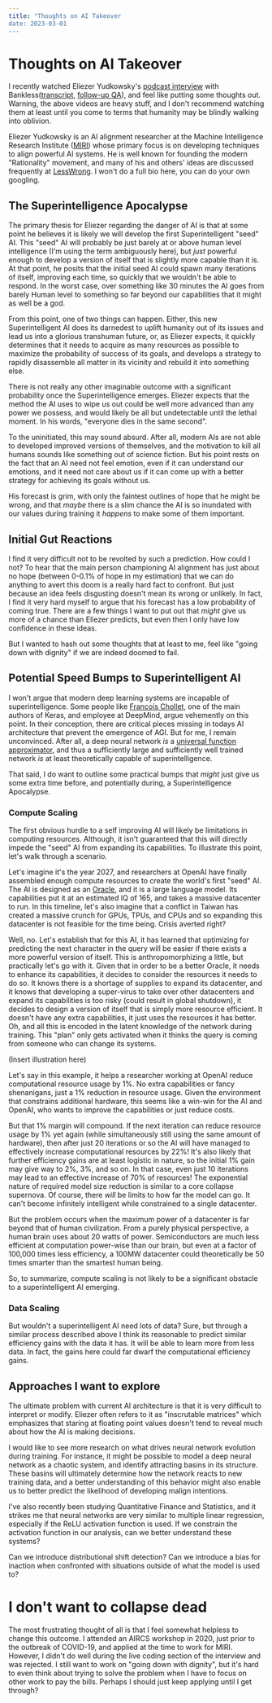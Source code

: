 ```yaml
---
title: "Thoughts on AI Takeover
date: 2023-03-01
---
```


# Thoughts on AI Takeover
I recently watched Eliezer Yudkowsky's [podcast interview](https://www.youtube.com/watch?v=gA1sNLL6yg4) with Bankless([transcript](https://www.lesswrong.com/posts/Aq82XqYhgqdPdPrBA/full-transcript-eliezer-yudkowsky-on-the-bankless-podcast), [follow-up QA](https://www.lesswrong.com/posts/jfYnq8pKLpKLwaRGN/transcript-yudkowsky-on-bankless-follow-up-q-and-a)), and feel like 
putting some thoughts out.  Warning, the above videos are heavy stuff, and I don't recommend watching them at least until you come to terms that humanity may be blindly walking into oblivion.

Eliezer Yudkowsky is an AI alignment researcher at the Machine Intelligence Research Institute ([MIRI](https://intelligence.org)) whose primary focus is on developing techniques to align powerful AI systems.  He is well known for founding the modern "Rationality" movement, and many of his and others' ideas are discussed frequently at [LessWrong](https://lesswrong.com).  I won't do a full bio here, you can do your own googling.  

## The Superintelligence Apocalypse 
The primary thesis for Eliezer regarding the danger of AI is that at some point he believes it is likely we will develop the first Superintelligent "seed" AI.  This "seed" AI will probably be just barely at or above human level intelligence (I'm using the term ambiguously here), but *just* powerful enough to develop a version of itself that is slightly more capable than it is.  At that point, he posits that the initial seed AI could spawn many iterations of itself, improving each time, so quickly that we wouldn't be able to respond.  In the worst case, over something like 30 minutes the AI goes from barely Human level to something so far beyond our capabilities that it might as well be a god.  

From this point, one of two things can happen.  Either, this new Superintelligent AI does its darnedest to uplift humanity out of its issues and lead us into a glorious transhuman future, or, as Eliezer expects, it quickly determines that it needs to acquire as many resources as possible to maximize the probability of success of its goals, and develops a strategy to rapidly disassemble all matter in its vicinity and rebuild it into something else.  

There is not really any other imaginable outcome with a significant probability once the Superintelligence emerges.  Eliezer expects that the method the AI uses to wipe us out could be well more advanced than any power we possess, and would likely be all but undetectable until the lethal moment.  In his words, "everyone dies in the same second".  

To the uninitiated, this may sound absurd.  After all, modern AIs are not able to developed improved versions of themselves, and the motivation to kill all humans sounds like something out of science fiction.  But his point rests on the fact that an AI need not feel emotion, even if it can understand our emotions, and it need not care about us if it can come up with a better strategy for achieving its goals without us.  

His forecast is grim, with only the faintest outlines of hope that he might be wrong, and that *maybe* there is a slim chance the AI is so inundated with our values during training it *happens* to make some of them important.  

## Initial Gut Reactions

I find it very difficult not to be revolted by such a prediction.  How could I not?  To hear that the main person championing AI alignment has just about no hope (between 0-0.1% of hope in my estimation) that we can do anything to avert this doom is a really hard fact to confront.  But just because an idea feels disgusting doesn't mean its wrong or unlikely.  In fact, I find it very hard myself to argue that his forecast has a low probability of coming true.  There are a few things I want to put out that *might* give us more of a chance than Eliezer predicts, but even then I only have low confidence in these ideas.  

But I wanted to hash out some thoughts that at least to me, feel like "going down with dignity" if we are indeed doomed to fail.  

## Potential Speed Bumps to Superintelligent AI

I won't argue that modern deep learning systems are incapable of superintelligence.  Some people like [Francois Chollet](https://twitter.com/fchollet), one of the main authors of Keras, and employee at DeepMind, argue vehemently on this point.  In their conception, there are critical pieces missing in todays AI architecture that prevent the emergence of AGI.  But for me, I remain unconvinced.  After all, a deep neural network *is* a [universal function approximator](https://en.wikipedia.org/wiki/Universal_approximation_theorem), and thus a sufficiently large and sufficiently well trained network *is* at least theoretically capable of superintelligence.  

That said, I do want to outline some practical bumps that *might* just give us some extra time before, and potentially during, a Superintelligence Apocalypse.  

### Compute Scaling

The first obvious hurdle to a self improving AI will likely be limitations in computing resources.  Although, it isn't guaranteed that this will directly impede the "seed" AI from expanding its capabilities.  To illustrate this point, let's walk through a scenario.

Let's imagine it's the year 2027, and researchers at OpenAI have finally assembled enough compute resources to create the world's first "seed" AI.  The AI is designed as an [Oracle](https://www.lesswrong.com/posts/XddMs9kSGtm6L8522/a-taxonomy-of-oracle-ais), and it is a large language model.  Its capabilities put it at an estimated IQ of 165, and takes a massive datacenter to run.  In this timeline, let's also imagine that a conflict in Taiwan has created a massive crunch for GPUs, TPUs, and CPUs and so expanding this datacenter is not feasible for the time being.  Crisis averted right?  

Well, no.  Let's establish that for this AI, it has learned that optimizing for predicting the next character in the query will be easier if there exists a more powerful version of itself.  This is anthropomorphizing a little, but practically let's go with it.  Given that in order to be a better Oracle, it needs to enhance its capabilities, it decides to consider the resources it needs to do so.  It knows there is a shortage of supplies to expand its datacenter, and it knows that developing a super-virus to take over other datacenters and expand its capabilities is too risky (could result in global shutdown), it decides to design a version of itself that is simply more resource efficient.  It doesn't have any extra capabilities, it just uses the resources it has better.  Oh, and all this is encoded in the latent knowledge of the network during training.  This "plan" only gets activated when it thinks the query is coming from someone who can change its systems.

(Insert illustration here)

Let's say in this example, it helps a researcher working at OpenAI reduce computational resource usage by 1%.  No extra capabilities or fancy shenanigans, just a 1% reduction in resource usage.  Given the environment that constrains additional hardware, this seems like a win-win for the AI and OpenAI, who wants to improve the capabilities or just reduce costs.  

But that 1% margin will compound.  If the next iteration can reduce resource usage by 1% yet again (while simultaneously still using the same amount of hardware), then after just 20 iterations or so the AI will have managed to effectively increase computational resources by 22%!  It's also likely that further efficiency gains are at least logistic in nature, so the initial 1% gain may give way to 2%, 3%, and so on.  In that case, even just 10 iterations may lead to an effective increase of 70% of resources!  The exponential nature of required model size reduction is similar to a core collapse supernova.  Of course, there *will* be limits to how far the model can go.  It can't become infinitely intelligent while constrained to a single datacenter.  

But the problem occurs when the maximum power of a datacenter is far beyond that of human civilization.  From a purely physical perspective, a human brain uses about 20 watts of power.  Semiconductors are much less efficient at computation power-wise than our brain, but even at a factor of 100,000 times less efficiency, a 100MW datacenter could theoretically be 50 times smarter than the smartest human being.  

So, to summarize, compute scaling is not likely to be a significant obstacle to a superintelligent AI emerging.  

### Data Scaling
But wouldn't a superintelligent AI need lots of data?  Sure, but through a similar process described above I think its reasonable to predict similar efficiency gains with the data it has.  It will be able to learn more from less data.  In fact, the gains here could far dwarf the computational efficiency gains.  

## Approaches I want to explore
The ultimate problem with current AI architecture is that it is very difficult to interpret or modify.  Eliezer often refers to it as "inscrutable matrices" which emphasizes that staring at floating point values doesn't tend to reveal much about how the AI is making decisions.  

I would like to see more research on what drives neural network evolution during training.  For instance, it might be possible to model a deep neural network as a chaotic system, and identify attracting basins in its structure.  These basins will ultimately determine how the network reacts to new training data, and a better understanding of this behavior might also enable us to better predict the likelihood of developing malign intentions.  

I've also recently been studying Quantitative Finance and Statistics, and it strikes me that neural networks are very similar to multiple linear regression, especially if the ReLU activation function is used.  If we constrain the activation function in our analysis, can we better understand these systems?  

Can we introduce distributional shift detection?  Can we introduce a bias for inaction when confronted with situations outside of what the model is used to?

# I don't want to collapse dead
The most frustrating thought of all is that I feel somewhat helpless to change this outcome.  I attended an AIRCS workshop in 2020, just prior to the outbreak of COVID-19, and applied at the time to work for MIRI.  However, I didn't do well during the live coding section of the interview and was rejected.  I still want to work on "going down with dignity", but it's hard to even think about trying to solve the problem when I have to focus on other work to pay the bills. Perhaps I should just keep applying until I get through?


